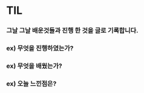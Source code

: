 # TIL


### 그날 그날 배운것들과 진행 한 것을 글로 기록합니다.

### ex) 무엇을 진행하였는가? 

### ex) 무엇을 배웠는가?

### ex) 오늘 느낀점은?

